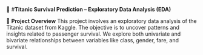 📝 #**Titanic Survival Prediction – Exploratory Data Analysis (EDA)**

📌 **Project Overview**
This project involves an exploratory data analysis of the Titanic dataset from Kaggle. The objective is to uncover patterns and insights related to passenger survival. We explore both univariate and bivariate relationships between variables like class, gender, fare, and survival.

